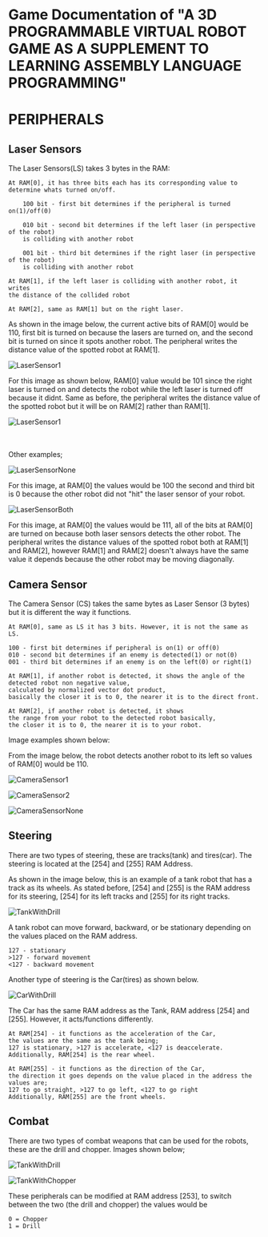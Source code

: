 # Game Documentation of "A 3D PROGRAMMABLE VIRTUAL ROBOT GAME AS A SUPPLEMENT TO LEARNING ASSEMBLY LANGUAGE PROGRAMMING"


# PERIPHERALS

## Laser Sensors
The Laser Sensors(LS) takes 3 bytes in the RAM:
```
At RAM[0], it has three bits each has its corresponding value to determine whats turned on/off.

    100 bit - first bit determines if the peripheral is turned on(1)/off(0)

    010 bit - second bit determines if the left laser (in perspective of the robot) 
    is colliding with another robot

    001 bit - third bit determines if the right laser (in perspective of the robot) 
    is colliding with another robot

At RAM[1], if the left laser is colliding with another robot, it writes 
the distance of the collided robot

At RAM[2], same as RAM[1] but on the right laser.
```

As shown in the image below, the current active bits of RAM[0] would be 110, first bit is turned on because the lasers are turned on, and the second bit is turned on since it spots another robot. The peripheral writes the distance value of the spotted robot at RAM[1].

![LaserSensor1](.images/LaserSensor1.png?raw=true "Robot detects another robot through its left laser sensor")

For this image as shown below, RAM[0] value would be 101 since the right laser is turned on and detects the robot while the left laser is turned off because it didnt. Same as before, the peripheral writes the distance value of the spotted robot but it will be on RAM[2] rather than RAM[1].

![LaserSensor1](.images/LaserSensor2.png?raw=true "Robot detects another robot through its right laser sensor")

<br> <br/>
Other examples;

![LaserSensorNone](.images/LaserSensorNone.png?raw=true "Robot did not detect the other robot")

For this image, at RAM[0] the values would be 100 the second and third bit is 0 because the other robot did not "hit" the laser sensor of your robot.

![LaserSensorBoth](.images/LaserSensorBoth.png?raw=true "Robot detects other robot on both Laser Sensors")

For this image, at RAM[0] the values would be 111, all of the bits at RAM[0] are turned on because both laser sensors detects the other robot. The peripheral writes the distance values of the spotted robot both at RAM[1] and RAM[2], however RAM[1] and RAM[2] doesn't always have the same value it depends because the other robot may be moving diagonally.

## Camera Sensor
The Camera Sensor (CS) takes the same bytes as Laser Sensor (3 bytes) but it is different the way it functions.

```
At RAM[0], same as LS it has 3 bits. However, it is not the same as LS.

100 - first bit determines if peripheral is on(1) or off(0)
010 - second bit determines if an enemy is detected(1) or not(0)
001 - third bit determines if an enemy is on the left(0) or right(1)

At RAM[1], if another robot is detected, it shows the angle of the detected robot non negative value, 
calculated by normalized vector dot product, 
basically the closer it is to 0, the nearer it is to the direct front.

At RAM[2], if another robot is detected, it shows 
the range from your robot to the detected robot basically, 
the closer it is to 0, the nearer it is to your robot.
```

Image examples shown below:

From the image below, the robot detects another robot to its left so values of RAM[0] would be 110.

![CameraSensor1](.images/CameraSensor1.png?raw=true "Robot detects another robot through the camera sensor to its left")



![CameraSensor2](.images/CameraSensor2.png?raw=true "Robot detects another robot through the camera sensor to its right")



![CameraSensorNone](.images/CameraSensorNone.png?raw=true "Robot did not detect the other robot anymore")

## Steering
There are two types of steering, these are tracks(tank) and tires(car). The steering is located at the [254] and [255] RAM Address.

As shown in the  image below, this is an example of a tank robot that has a track as its wheels. As stated before, [254] and [255] is the RAM address for its steering, [254] for its left tracks and [255] for its right tracks.

![TankWithDrill](.images/TankWithDrill.png?raw=true "Robot that has a track for steering and a drill weapon")

A tank robot can move forward, backward, or be stationary depending on the values placed on the RAM address.
```
127 - stationary
>127 - forward movement
<127 - backward movement
```

Another type of steering is the Car(tires) as shown below.

![CarWithDrill](.images/CarWithDrill.png?raw=true "Robot that has a tire for steering and a drill weapon")

The Car has the same RAM address as the Tank, RAM address [254] and [255]. However, it acts/functions differently.

```
At RAM[254] - it functions as the acceleration of the Car, 
the values are the same as the tank being; 
127 is stationary, >127 is accelerate, <127 is deaccelerate.
Additionally, RAM[254] is the rear wheel.

At RAM[255] - it functions as the direction of the Car,
the direction it goes depends on the value placed in the address the values are;
127 to go straight, >127 to go left, <127 to go right
Additionally, RAM[255] are the front wheels.
```

## Combat
There are two types of combat weapons that can be used for the robots, these are the drill and chopper. Images shown below;

![TankWithDrill](.images/TankWithDrill.png?raw=true "Robot that has a track for steering and a drill weapon")

![TankWithChopper](.images/TankWithChopper.png?raw=true "Robot that has a track for steering and a chopper weapon")

These peripherals can be modified at RAM address [253], to switch between the two (the drill and chopper) the values would be
```
0 = Chopper
1 = Drill
```